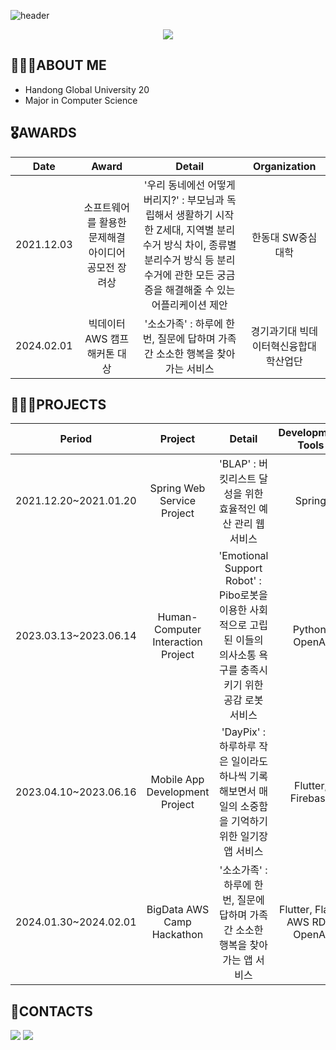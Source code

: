 ![header](https://capsule-render.vercel.app/api?type=waving&color=FF6384&height=300&section=header&text=Yewon%20Kim✨&fontSize=90) 

<div align=center>
	<img class="img" src="https://hits.seeyoufarm.com/api/count/incr/badge.svg?url=https%3A%2F%2Fgithub.com%2Fnoweymik&count_bg=%23F5CCFF&title_bg=%23000000&icon=github.svg&icon_color=%23E7E7E7&title=Github&edge_flat=false" />
</div>
 
## 🙋🏻‍♀️ABOUT ME
- Handong Global University 20 
- Major in Computer Science 


<!-- </div>
<div>
 <img src="https://github-readme-stats.vercel.app/api?username=noweymik&show_icons=true&theme=radical&count_private=true&hide_border=true" align="left" style="width: 53%" /> 
 <img src="https://github-readme-stats.vercel.app/api/top-langs/?username=noweymik&exclude_repo=merge_game&layout=compact&theme=radical" style="width: 42%"/> 
</div> -->

## 🎖️AWARDS
	
|**Date**|**Award**|**Detail**|**Organization**|
|:---:|:---:|:---:|:---:|
|2021.12.03|소프트웨어를 활용한 문제해결 아이디어 공모전 장려상|'우리 동네에선 어떻게 버리지?' : 부모님과 독립해서 생활하기 시작한 Z세대, 지역별 분리수거 방식 차이, 종류별 분리수거 방식 등 분리수거에 관한 모든 궁금증을 해결해줄 수 있는 어플리케이션 제안|한동대 SW중심대학|
|2024.02.01|빅데이터 AWS 캠프 해커톤 대상|'소소가족' : 하루에 한 번, 질문에 답하며 가족 간 소소한 행복을 찾아가는 서비스|경기과기대 빅데이터혁신융합대학산업단|


## 👩🏻‍💻PROJECTS
|**Period**|**Project**|**Detail**|**Development Tools**|**Link**|
|:---:|:---:|:---:|:---:|:---:|
|2021.12.20~2021.01.20|Spring Web Service Project|'BLAP' : 버킷리스트 달성을 위한 효율적인 예산 관리 웹 서비스|Spring|[BLAP 웹서비스](https://github.com/noweymik/BLAP)|
|2023.03.13~2023.06.14|Human-Computer Interaction Project|'Emotional Support Robot' : Pibo로봇을 이용한 사회적으로 고립된 이들의 의사소통 욕구를 충족시키기 위한 공감 로봇 서비스|Python, OpenAI|[Emotional Support Robot](https://github.com/noweymik/HCI_PiboRobot)|
|2023.04.10~2023.06.16|Mobile App Development Project|'DayPix' : 하루하루 작은 일이라도 하나씩 기록해보면서 매일의 소중함을 기억하기 위한 일기장 앱 서비스|Flutter, Firebase|[DayPix 앱](https://github.com/noweymik/DayPix)|
|2024.01.30~2024.02.01|BigData AWS Camp Hackathon|'소소가족' : 하루에 한 번, 질문에 답하며 가족 간 소소한 행복을 찾아가는 앱 서비스|Flutter, Flask, AWS RDS, OpenAI|[소소가족 앱](https://github.com/noweymik/soso_family)|

## 💋CONTACTS
<a href="https://www.instagram.com/noweymik._/"><img src="https://img.shields.io/badge/noweymik-E4405F?style=flat-square&logo=Instagram&logoColor=white"/></a> <img src="https://img.shields.io/badge/noweymik01@gmail.com-EA4335?style=flat-square&logo=Gmail&logoColor=white"/>
